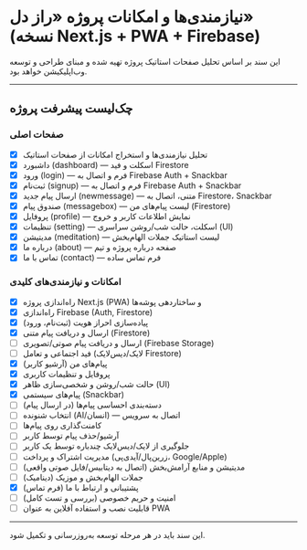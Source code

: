# نیازمندی‌ها و امکانات پروژه «راز دل» (نسخه Next.js + PWA + Firebase)

این سند بر اساس تحلیل صفحات استاتیک پروژه تهیه شده و مبنای طراحی و توسعه وب‌اپلیکیشن خواهد بود.

---

## چک‌لیست پیشرفت پروژه

### صفحات اصلی
- [x] تحلیل نیازمندی‌ها و استخراج امکانات از صفحات استاتیک
- [x] داشبورد (dashboard) — اسکلت و فید Firestore
- [x] ورود (login) — فرم و اتصال به Firebase Auth + Snackbar
- [x] ثبت‌نام (signup) — فرم و اتصال به Firebase Auth + Snackbar
- [x] ارسال پیام جدید (newmessage) — متنی، اتصال به Firestore، Snackbar
- [x] صندوق پیام (messagebox) — لیست پیام‌های من (Firestore)
- [x] پروفایل (profile) — نمایش اطلاعات کاربر و خروج
- [x] تنظیمات (setting) — اسکلت، حالت شب/روشن سراسری (UI)
- [x] مدیتیشن (meditation) — لیست استاتیک جملات الهام‌بخش
- [x] درباره ما (about) — صفحه درباره پروژه و تیم
- [x] تماس با ما (contact) — فرم تماس ساده

### امکانات و نیازمندی‌های کلیدی
- [x] راه‌اندازی پروژه Next.js (PWA) و ساختاردهی پوشه‌ها
- [x] راه‌اندازی Firebase (Auth, Firestore)
- [x] پیاده‌سازی احراز هویت (ثبت‌نام، ورود)
- [x] ارسال و دریافت پیام متنی (Firestore)
- [ ] ارسال و دریافت پیام صوتی/تصویری (Firebase Storage)
- [ ] فید اجتماعی و تعامل (لایک/دیس‌لایک Firestore)
- [x] پیام‌های من (آرشیو کاربر)
- [x] پروفایل و تنظیمات کاربری
- [x] حالت شب/روشن و شخصی‌سازی ظاهر (UI)
- [x] پیام‌های سیستمی (Snackbar)
- [ ] دسته‌بندی احساسی پیام‌ها (در ارسال پیام)
- [ ] انتخاب شنونده (AI/انسان) — اتصال به سرویس
- [ ] کامنت‌گذاری روی پیام‌ها
- [ ] آرشیو/حذف پیام توسط کاربر
- [ ] جلوگیری از لایک/دیس‌لایک چندباره توسط یک کاربر
- [ ] مدیریت اشتراک و پرداخت (زرین‌پال/آیدی‌پی، Google/Apple)
- [ ] مدیتیشن و منابع آرامش‌بخش (اتصال به دیتابیس/فایل صوتی واقعی)
- [ ] جملات الهام‌بخش و موزیک (دینامیک)
- [x] پشتیبانی و ارتباط با ما (فرم تماس)
- [ ] امنیت و حریم خصوصی (بررسی و تست کامل)
- [ ] قابلیت نصب و استفاده آفلاین به عنوان PWA

---

این سند باید در هر مرحله توسعه به‌روزرسانی و تکمیل شود. 